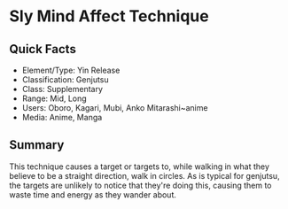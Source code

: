 # Sly Mind Affect Technique

## Quick Facts
- Element/Type: Yin Release
- Classification: Genjutsu
- Class: Supplementary
- Range: Mid, Long
- Users: Oboro, Kagari, Mubi, Anko Mitarashi~anime
- Media: Anime, Manga

## Summary
This technique causes a target or targets to, while walking in what they believe to be a straight direction, walk in circles. As is typical for genjutsu, the targets are unlikely to notice that they're doing this, causing them to waste time and energy as they wander about.
